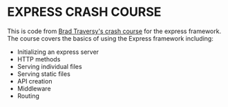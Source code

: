 # EXPRESS CRASH COURSE

This is code from [Brad Traversy's crash course](https://youtu.be/L72fhGm1tfE) for the express framework.
The course covers the basics of using the Express framework including:
- Initializing an express server
- HTTP methods
- Serving individual files
- Serving static files
- API creation
- Middleware
- Routing
